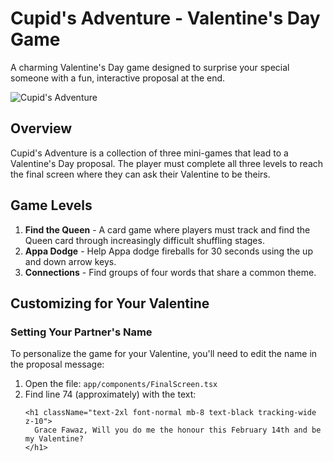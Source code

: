 # Cupid's Adventure - Valentine's Day Game

A charming Valentine's Day game designed to surprise your special someone with a fun, interactive proposal at the end.

![Cupid's Adventure](https://hebbkx1anhila5yf.public.blob.vercel-storage.com/pixel-heart-2779422_1280-Q4PY8sNKG8NPMKPB31K2hoHi3Gysph.png)

## Overview

Cupid's Adventure is a collection of three mini-games that lead to a Valentine's Day proposal. The player must complete all three levels to reach the final screen where they can ask their Valentine to be theirs.

## Game Levels

1. **Find the Queen** - A card game where players must track and find the Queen card through increasingly difficult shuffling stages.
2. **Appa Dodge** - Help Appa dodge fireballs for 30 seconds using the up and down arrow keys.
3. **Connections** - Find groups of four words that share a common theme.

## Customizing for Your Valentine

### Setting Your Partner's Name

To personalize the game for your Valentine, you'll need to edit the name in the proposal message:

1. Open the file: `app/components/FinalScreen.tsx`
2. Find line 74 (approximately) with the text:
   ```tsx
   <h1 className="text-2xl font-normal mb-8 text-black tracking-wide z-10">
     Grace Fawaz, Will you do me the honour this February 14th and be my Valentine?
   </h1>

